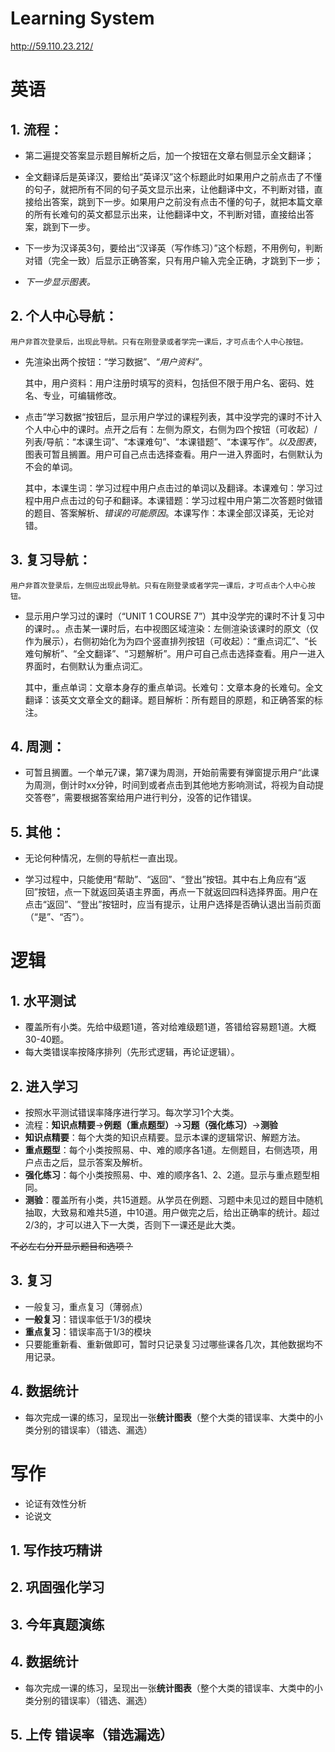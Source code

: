 # Learning System #

http://59.110.23.212/

##  ##

# 英语 #

## 1. 流程： ##

- 	第二遍提交答案显示题目解析之后，加一个按钮在文章右侧显示全文翻译；

- 	全文翻译后是英译汉，要给出“英译汉”这个标题此时如果用户之前点击了不懂的句子，就把所有不同的句子英文显示出来，让他翻译中文，不判断对错，直接给出答案，跳到下一步。如果用户之前没有点击不懂的句子，就把本篇文章的所有长难句的英文都显示出来，让他翻译中文，不判断对错，直接给出答案，跳到下一步。

- 	下一步为汉译英3句，要给出“汉译英（写作练习）”这个标题，不用例句，判断对错（完全一致）后显示正确答案，只有用户输入完全正确，才跳到下一步；

- 	*下一步显示图表。*


## 2. 个人中心导航： ##
	用户非首次登录后，出现此导航。只有在刚登录或者学完一课后，才可点击个人中心按钮。
	
- 先渲染出两个按钮：“学习数据”、*“用户资料”*。

	其中，用户资料：用户注册时填写的资料，包括但不限于用户名、密码、姓名、专业，可编辑修改。

- 点击”学习数据“按钮后，显示用户学过的课程列表，其中没学完的课时不计入个人中心中的课时。点开之后有：左侧为原文，右侧为四个按钮（可收起）/列表/导航：“本课生词”、“本课难句”、“本课错题”、“本课写作”。*以及图表*，图表可暂且搁置。用户可自己点击选择查看。用户一进入界面时，右侧默认为不会的单词。

	其中，本课生词：学习过程中用户点击过的单词以及翻译。本课难句：学习过程中用户点击过的句子和翻译。本课错题：学习过程中用户第二次答题时做错的题目、答案解析、*错误的可能原因*。本课写作：本课全部汉译英，无论对错。
	


## 3. 复习导航： ##
	用户非首次登录后，左侧应出现此导航。只有在刚登录或者学完一课后，才可点击个人中心按钮。
	
- 显示用户学习过的课时（“UNIT 1 COURSE 7”）其中没学完的课时不计复习中的课时。。点击某一课时后，右中视图区域渲染：左侧渲染该课时的原文（仅作为展示），右侧初始化为为四个竖直排列按钮（可收起）：“重点词汇”、“长难句解析”、“全文翻译”、“习题解析”。用户可自己点击选择查看。用户一进入界面时，右侧默认为重点词汇。

	其中，重点单词：文章本身存的重点单词。长难句：文章本身的长难句。全文翻译：该英文文章全文的翻译。题目解析：所有题目的原题，和正确答案的标注。


## 4. 周测： ##
	
- 可暂且搁置。一个单元7课，第7课为周测，开始前需要有弹窗提示用户“此课为周测，倒计时xx分钟，时间到或者点击到其他地方影响测试，将视为自动提交答卷”，需要根据答案给用户进行判分，没答的记作错误。


## 5. 其他： ##

- 无论何种情况，左侧的导航栏一直出现。

- 学习过程中，只能使用“帮助”、“返回”、“登出”按钮。其中右上角应有“返回”按钮，点一下就返回英语主界面，再点一下就返回四科选择界面。用户在点击“返回”、“登出”按钮时，应当有提示，让用户选择是否确认退出当前页面（“是”、“否”）。


# 逻辑 #

## 1. 水平测试 ##

- 覆盖所有小类。先给中级题1道，答对给难级题1道，答错给容易题1道。大概30-40题。
- 每大类错误率按降序排列（先形式逻辑，再论证逻辑）。

## 2. 进入学习 ##

- 按照水平测试错误率降序进行学习。每次学习1个大类。
- 流程：**知识点精要**→**例题（重点题型）**→**习题（强化练习）**→**测验**
- **知识点精要**：每个大类的知识点精要。显示本课的逻辑常识、解题方法。
- **重点题型**：每个小类按照易、中、难的顺序各1道。左侧题目，右侧选项，用户点击之后，显示答案及解析。
- **强化练习**：每个小类按照易、中、难的顺序各1、2、2道。显示与重点题型相同。
- **测验**：覆盖所有小类，共15道题。从学员在例题、习题中未见过的题目中随机抽取，大致易和难共5道，中10道。用户做完之后，给出正确率的统计。超过2/3的，才可以进入下一大类，否则下一课还是此大类。

~~不必左右分开显示题目和选项？~~

## 3. 复习 ##

- 一般复习，重点复习（薄弱点）
- **一般复习**：错误率低于1/3的模块
- **重点复习**：错误率高于1/3的模块
- 只要能重新看、重新做即可，暂时只记录复习过哪些课各几次，其他数据均不用记录。

## 4. 数据统计 ##

- 每次完成一课的练习，呈现出一张**统计图表**（整个大类的错误率、大类中的小类分别的错误率）（错选、漏选）

# 写作 #

- 论证有效性分析
- 论说文

## 1. 写作技巧精讲 ##

## 2. 巩固强化学习 ##

## 3. 今年真题演练 ##

## 4. 数据统计 ##

- 每次完成一课的练习，呈现出一张**统计图表**（整个大类的错误率、大类中的小类分别的错误率）（错选、漏选）

## 5. 上传 错误率（错选漏选） ##
